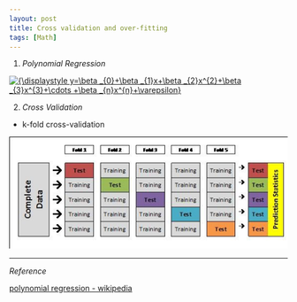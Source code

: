 ```yaml
---
layout: post
title: Cross validation and over-fitting
tags: [Math]
---
```


1. *Polynomial Regression*

<a href="https://www.codecogs.com/eqnedit.php?latex=\inline&space;{\displaystyle&space;y=\beta&space;_{0}&plus;\beta&space;_{1}x&plus;\beta&space;_{2}x^{2}&plus;\beta&space;_{3}x^{3}&plus;\cdots&space;&plus;\beta&space;_{n}x^{n}&plus;\varepsilon}" target="_blank"><img src="https://latex.codecogs.com/gif.latex?\inline&space;{\displaystyle&space;y=\beta&space;_{0}&plus;\beta&space;_{1}x&plus;\beta&space;_{2}x^{2}&plus;\beta&space;_{3}x^{3}&plus;\cdots&space;&plus;\beta&space;_{n}x^{n}&plus;\varepsilon}" title="{\displaystyle y=\beta _{0}+\beta _{1}x+\beta _{2}x^{2}+\beta _{3}x^{3}+\cdots +\beta _{n}x^{n}+\varepsilon}" /></a>


2. *Cross Validation*

- k-fold cross-validation

![alt text](/assets/img/B-fig-1.jpg)


***
*Reference*


[polynomial regression - wikipedia](https://en.wikipedia.org/wiki/Polynomial_regression)

